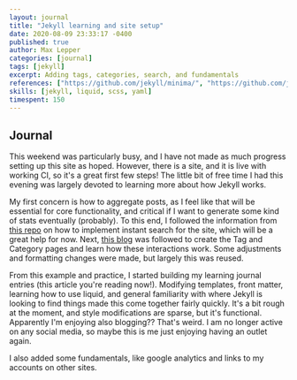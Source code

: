 ```yaml
---
layout: journal
title: "Jekyll learning and site setup"
date: 2020-08-09 23:33:17 -0400
published: true
author: Max Lepper
categories: [journal]
tags: [jekyll]
excerpt: Adding tags, categories, search, and fundamentals
references: ["https://github.com/jekyll/minima/", "https://github.com/jekyll/", "https://jekyllrb.com/docs/", "https://github.com/christian-fei/Simple-Jekyll-Search", "https://codinfox.github.io/dev/2015/03/06/use-tags-and-categories-in-your-jekyll-based-github-pages/"]
skills: [jekyll, liquid, scss, yaml]
timespent: 150
---
```


## Journal

This weekend was particularly busy, and I have not made as much progress setting up this site as hoped. However, there is a site, and it is live with working CI, so it's a great first few steps! The little bit of free time I had this evening was largely devoted to learning more about how Jekyll works.

My first concern is how to aggregate posts, as I feel like that will be essential for core functionality, and critical if I want to generate some kind of stats eventually (probably). To this end, I followed the information from [this repo]({{page.references[3]}}) on how to implement instant search for the site, which will be a great help for now. Next, [this blog]({{page.references[4]}}) was followed to create the Tag and Category pages and learn how these interactions work. Some adjustments and formatting changes were made, but largely this was reused.

From this example and practice, I started building my learning journal entries (this article you're reading now!). Modifying templates, front matter, learning how to use liquid, and general familiarity with where Jekyll is looking to find things made this come together fairly quickly. It's a bit rough at the moment, and style modifications are sparse, but it's functional. Apparently I'm enjoying also blogging?? That's weird. I am no longer active on any social media, so maybe this is me just enjoying having an outlet again.

I also added some fundamentals, like google analytics and links to my accounts on other sites.